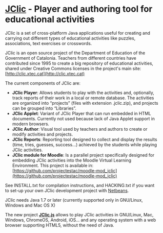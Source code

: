 [JClic](http://clic.xtec.cat) - Player and authoring tool for educational activities
====================================================================================

JClic is a set of cross-platform Java applications useful for creating and carrying out different types of educational activities like puzzles, associations, text exercises or crosswords.

JClic is an open source project of the Department of Education of the Government of Catalonia. Teachers from different countries have contributed since 1995 to create a big repository of educational activities, shared under Creative Commons licenses in the project's main site: [http://clic.xtec.cat](http://clic.xtec.cat)

The current components of JClic are:

- **JClic Player**: Allows students to play with the activities and, optionally, track reports of their work in a local or remote database. The activities are organized into “projects” (files with extension .jclic.zip), and projects can be grouped into “Libraries”.
- **JClic Applet**: Variant of JClic Player that can run embedded in HTML documents. Currently not used because lack of Java Applet support in modern browsers.
- **JClic Author**: Visual tool used by teachers and authors to create or modify activities and projects.
- **JClic Reports**: Reporting tool designed to collect and display the results (time, tries, guesses, success...) achieved by the students while playing JClic activities.
- **JClic module for Moodle**: Is a parallel project specifically designed for embedding JClic activities into the Moodle Virtual Learning Environment. This project is available in: [https://github.com/projectestac/moodle-mod_jclic](https://github.com/projectestac/moodle-mod_jclic)

See INSTALL.txt for compilation instructions, and HACKING.txt if you want to set-up your own JClic development project with [Netbeans](http://netbeans.org).

JClic needs Java 1.7 or later (currently supported only in GNU/Linux, Windows and Mac OS X)

The new project **[JClic.js](http://projectestac.github.io/jclic.js/)** allows to play JClic activities in GNU/Linux, Mac, Windows, ChromeOS, Android, iOS...  and any operating system with a web browser supporting HTML5, without the need of Java.

